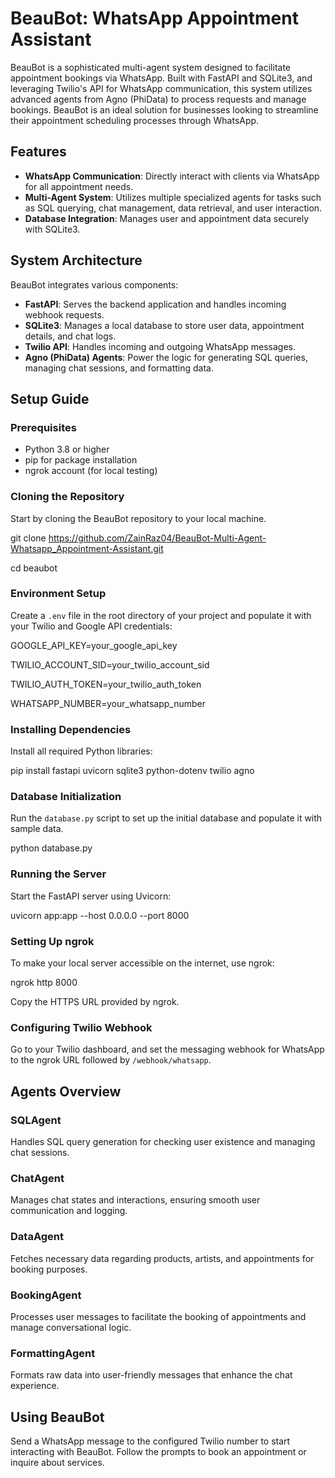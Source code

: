 

# BeauBot: WhatsApp Appointment Assistant

BeauBot is a sophisticated multi-agent system designed to facilitate appointment bookings via WhatsApp. Built with FastAPI and SQLite3, and leveraging Twilio's API for WhatsApp communication, this system utilizes advanced agents from Agno (PhiData) to process requests and manage bookings. BeauBot is an ideal solution for businesses looking to streamline their appointment scheduling processes through WhatsApp.

## Features
- **WhatsApp Communication**: Directly interact with clients via WhatsApp for all appointment needs.
- **Multi-Agent System**: Utilizes multiple specialized agents for tasks such as SQL querying, chat management, data retrieval, and user interaction.
- **Database Integration**: Manages user and appointment data securely with SQLite3.

## System Architecture
BeauBot integrates various components:
- **FastAPI**: Serves the backend application and handles incoming webhook requests.
- **SQLite3**: Manages a local database to store user data, appointment details, and chat logs.
- **Twilio API**: Handles incoming and outgoing WhatsApp messages.
- **Agno (PhiData) Agents**: Power the logic for generating SQL queries, managing chat sessions, and formatting data.

## Setup Guide

### Prerequisites
- Python 3.8 or higher
- pip for package installation
- ngrok account (for local testing)

### Cloning the Repository
Start by cloning the BeauBot repository to your local machine.

git clone https://github.com/ZainRaz04/BeauBot-Multi-Agent-Whatsapp_Appointment-Assistant.git


cd beaubot


### Environment Setup
Create a `.env` file in the root directory of your project and populate it with your Twilio and Google API credentials:

GOOGLE_API_KEY=your_google_api_key

TWILIO_ACCOUNT_SID=your_twilio_account_sid

TWILIO_AUTH_TOKEN=your_twilio_auth_token

WHATSAPP_NUMBER=your_whatsapp_number


### Installing Dependencies
Install all required Python libraries:

pip install fastapi uvicorn sqlite3 python-dotenv twilio agno


### Database Initialization
Run the `database.py` script to set up the initial database and populate it with sample data.

python database.py


### Running the Server
Start the FastAPI server using Uvicorn:

uvicorn app:app --host 0.0.0.0 --port 8000


### Setting Up ngrok
To make your local server accessible on the internet, use ngrok:

ngrok http 8000

Copy the HTTPS URL provided by ngrok.

### Configuring Twilio Webhook
Go to your Twilio dashboard, and set the messaging webhook for WhatsApp to the ngrok URL followed by `/webhook/whatsapp`.

## Agents Overview
### SQLAgent
Handles SQL query generation for checking user existence and managing chat sessions.

### ChatAgent
Manages chat states and interactions, ensuring smooth user communication and logging.

### DataAgent
Fetches necessary data regarding products, artists, and appointments for booking purposes.

### BookingAgent
Processes user messages to facilitate the booking of appointments and manage conversational logic.

### FormattingAgent
Formats raw data into user-friendly messages that enhance the chat experience.

## Using BeauBot
Send a WhatsApp message to the configured Twilio number to start interacting with BeauBot. Follow the prompts to book an appointment or inquire about services.
